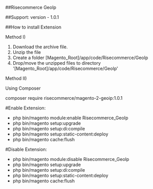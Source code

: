 ##Risecommerce GeoIp


##Support: 
version - 1.0.1

##How to install Extension

Method I)

1. Download the archive file.
2. Unzip the file
3. Create a folder [Magento_Root]/app/code/Risecommerce/GeoIp
4. Drop/move the unzipped files to directory '[Magento_Root]/app/code/Risecommerce/GeoIp'

Method II)

Using Composer

composer require risecommerce/magento-2-geoip:1.0.1

#Enable Extension:
- php bin/magento module:enable Risecommerce_GeoIp
- php bin/magento setup:upgrade
- php bin/magento setup:di:compile
- php bin/magento setup:static-content:deploy
- php bin/magento cache:flush

#Disable Extension:
- php bin/magento module:disable Risecommerce_GeoIp
- php bin/magento setup:upgrade
- php bin/magento setup:di:compile
- php bin/magento setup:static-content:deploy
- php bin/magento cache:flush
